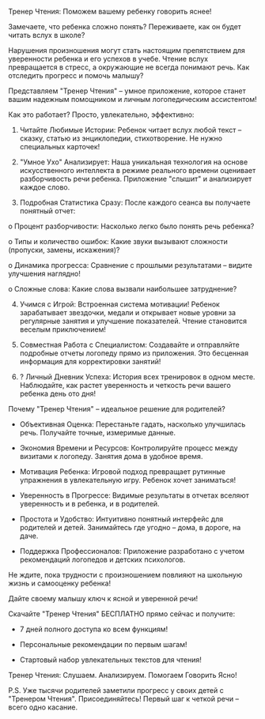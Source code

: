 Тренер Чтения: Поможем вашему ребенку говорить яснее!

Замечаете, что ребенка сложно понять? Переживаете, как он будет читать вслух в школе?

Нарушения произношения могут стать настоящим препятствием для уверенности ребенка и его успехов в учебе. Чтение вслух превращается в стресс, а окружающие не всегда понимают речь. Как отследить прогресс и помочь малышу?

Представляем "Тренер Чтения" – умное приложение, которое станет вашим надежным помощником и личным логопедическим ассистентом!

Как это работает? Просто, увлекательно, эффективно:

1.  Читайте Любимые Истории: Ребенок читает вслух любой текст – сказку, статью из энциклопедии, стихотворение. Не нужно специальных карточек!

2. "Умное Ухо" Анализирует: Наша уникальная технология на основе искусственного интеллекта в режиме реального времени оценивает разборчивость речи ребенка. Приложение "слышит" и анализирует каждое слово.

3. Подробная Статистика Сразу: После каждого сеанса вы получаете понятный отчет:

o Процент разборчивости: Насколько легко было понять речь ребенка?

o Типы и количество ошибок: Какие звуки вызывают сложности (пропуски, замены, искажения)?

o Динамика прогресса: Сравнение с прошлыми результатами – видите улучшения наглядно!

o Сложные слова: Какие слова вызвали наибольшее затруднение?

4.  Учимся с Игрой: Встроенная система мотивации! Ребенок зарабатывает звездочки, медали и открывает новые уровни за регулярные занятия и улучшение показателей. Чтение становится веселым приключением!

5.  Совместная Работа с Специалистом: Создавайте и отправляйте подробные отчеты логопеду прямо из приложения. Это бесценная информация для корректировки занятий!

6. ? Личный Дневник Успеха: История всех тренировок в одном месте. Наблюдайте, как растет уверенность и четкость речи вашего ребенка день ото дня!

Почему "Тренер Чтения" – идеальное решение для родителей?

* Объективная Оценка: Перестаньте гадать, насколько улучшилась речь. Получайте точные, измеримые данные.

* Экономия Времени и Ресурсов: Контролируйте процесс между визитами к логопеду. Занятия дома в удобное время.

* Мотивация Ребенка: Игровой подход превращает рутинные упражнения в увлекательную игру. Ребенок хочет заниматься!

* Уверенность в Прогрессе: Видимые результаты в отчетах вселяют уверенность и в ребенка, и в родителей.

* Простота и Удобство: Интуитивно понятный интерфейс для родителей и детей. Занимайтесь где угодно – дома, в дороге, на даче.

* Поддержка Профессионалов: Приложение разработано с учетом рекомендаций логопедов и детских психологов.

Не ждите, пока трудности с произношением повлияют на школьную жизнь и самооценку ребенка!

Дайте своему малышу ключ к ясной и уверенной речи!

Скачайте "Тренер Чтения" БЕСПЛАТНО прямо сейчас и получите:

* 7 дней полного доступа ко всем функциям!

* Персональные рекомендации по первым шагам!

* Стартовый набор увлекательных текстов для чтения!


Тренер Чтения: Слушаем. Анализируем. Помогаем Говорить Ясно!

P.S. Уже тысячи родителей заметили прогресс у своих детей с "Тренером Чтения". Присоединяйтесь! Первый шаг к четкой речи – всего одно касание.